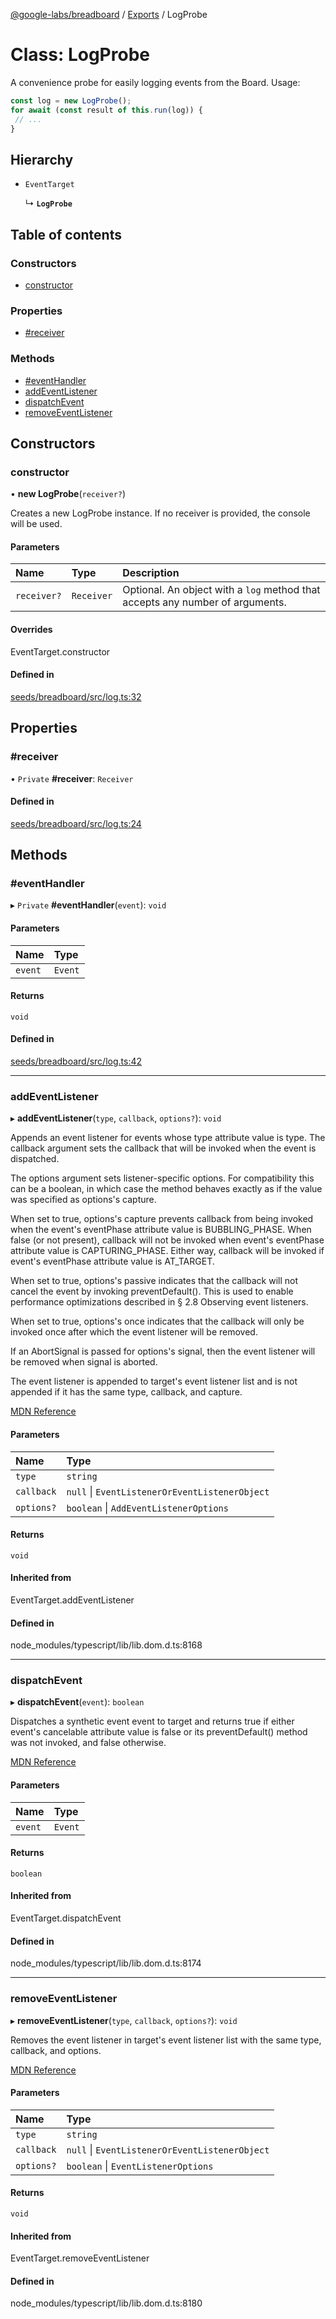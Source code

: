 [@google-labs/breadboard](../README.md) / [Exports](../modules.md) / LogProbe

# Class: LogProbe

A convenience probe for easily logging events from the Board.
Usage:
```ts
const log = new LogProbe();
for await (const result of this.run(log)) {
 // ...
}
```

## Hierarchy

- `EventTarget`

  ↳ **`LogProbe`**

## Table of contents

### Constructors

- [constructor](LogProbe.md#constructor)

### Properties

- [#receiver](LogProbe.md##receiver)

### Methods

- [#eventHandler](LogProbe.md##eventhandler)
- [addEventListener](LogProbe.md#addeventlistener)
- [dispatchEvent](LogProbe.md#dispatchevent)
- [removeEventListener](LogProbe.md#removeeventlistener)

## Constructors

### constructor

• **new LogProbe**(`receiver?`)

Creates a new LogProbe instance. If no receiver is provided, the
console will be used.

#### Parameters

| Name | Type | Description |
| :------ | :------ | :------ |
| `receiver?` | `Receiver` | Optional. An object with a `log` method that accepts any number of arguments. |

#### Overrides

EventTarget.constructor

#### Defined in

[seeds/breadboard/src/log.ts:32](https://github.com/google/labs-prototypes/blob/99919d5/seeds/breadboard/src/log.ts#L32)

## Properties

### #receiver

• `Private` **#receiver**: `Receiver`

#### Defined in

[seeds/breadboard/src/log.ts:24](https://github.com/google/labs-prototypes/blob/99919d5/seeds/breadboard/src/log.ts#L24)

## Methods

### #eventHandler

▸ `Private` **#eventHandler**(`event`): `void`

#### Parameters

| Name | Type |
| :------ | :------ |
| `event` | `Event` |

#### Returns

`void`

#### Defined in

[seeds/breadboard/src/log.ts:42](https://github.com/google/labs-prototypes/blob/99919d5/seeds/breadboard/src/log.ts#L42)

___

### addEventListener

▸ **addEventListener**(`type`, `callback`, `options?`): `void`

Appends an event listener for events whose type attribute value is type. The callback argument sets the callback that will be invoked when the event is dispatched.

The options argument sets listener-specific options. For compatibility this can be a boolean, in which case the method behaves exactly as if the value was specified as options's capture.

When set to true, options's capture prevents callback from being invoked when the event's eventPhase attribute value is BUBBLING_PHASE. When false (or not present), callback will not be invoked when event's eventPhase attribute value is CAPTURING_PHASE. Either way, callback will be invoked if event's eventPhase attribute value is AT_TARGET.

When set to true, options's passive indicates that the callback will not cancel the event by invoking preventDefault(). This is used to enable performance optimizations described in § 2.8 Observing event listeners.

When set to true, options's once indicates that the callback will only be invoked once after which the event listener will be removed.

If an AbortSignal is passed for options's signal, then the event listener will be removed when signal is aborted.

The event listener is appended to target's event listener list and is not appended if it has the same type, callback, and capture.

[MDN Reference](https://developer.mozilla.org/docs/Web/API/EventTarget/addEventListener)

#### Parameters

| Name | Type |
| :------ | :------ |
| `type` | `string` |
| `callback` | ``null`` \| `EventListenerOrEventListenerObject` |
| `options?` | `boolean` \| `AddEventListenerOptions` |

#### Returns

`void`

#### Inherited from

EventTarget.addEventListener

#### Defined in

node_modules/typescript/lib/lib.dom.d.ts:8168

___

### dispatchEvent

▸ **dispatchEvent**(`event`): `boolean`

Dispatches a synthetic event event to target and returns true if either event's cancelable attribute value is false or its preventDefault() method was not invoked, and false otherwise.

[MDN Reference](https://developer.mozilla.org/docs/Web/API/EventTarget/dispatchEvent)

#### Parameters

| Name | Type |
| :------ | :------ |
| `event` | `Event` |

#### Returns

`boolean`

#### Inherited from

EventTarget.dispatchEvent

#### Defined in

node_modules/typescript/lib/lib.dom.d.ts:8174

___

### removeEventListener

▸ **removeEventListener**(`type`, `callback`, `options?`): `void`

Removes the event listener in target's event listener list with the same type, callback, and options.

[MDN Reference](https://developer.mozilla.org/docs/Web/API/EventTarget/removeEventListener)

#### Parameters

| Name | Type |
| :------ | :------ |
| `type` | `string` |
| `callback` | ``null`` \| `EventListenerOrEventListenerObject` |
| `options?` | `boolean` \| `EventListenerOptions` |

#### Returns

`void`

#### Inherited from

EventTarget.removeEventListener

#### Defined in

node_modules/typescript/lib/lib.dom.d.ts:8180
